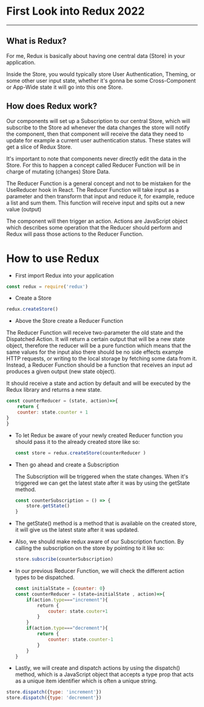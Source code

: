 # First Look into Redux 2022

---

## What is Redux?

For me, Redux is basically about having one central data (Store) in your application.

Inside the Store, you would typically store User Authentication, Theming, or some other user input state,  whether it's gonna be some  Cross-Component or App-Wide state it will go into this one Store.

## How does Redux work?

Our components will set up a Subscription to our central Store, which will subscribe to the Store ad whenever the data changes the store will notify the component, then that component will receive the data they need to update for example a current user authentication status. These states will get a slice of Redux Store.

It's important to note that components never directly edit the data in the Store. For this to happen a concept called Reducer Function will be in charge of mutating (changes) Store Data.

The Reducer Function is a general concept and not to be mistaken for the UseReducer hook in React. The Reducer Function will take input as a parameter and then transform that input and reduce it, for example, reduce a list and sum them. This function will receive input and spits out a new value (output)

The component will then trigger an action. Actions are JavaScript object which describes some operation that the Reducer should perform and Redux will pass those actions to the Reducer Function.

# How to use Redux

- First import Redux into your application

```js
const redux = require('redux')
```

- Create a Store

```js
redux.createStore()
```

- Above the Store create a Reducer Function

The Reducer Function will receive two-parameter the old state and the Dispatched Action. It will return a certain output that will be a new state object, therefore the reducer will be a pure function which means that the same values for the input also there should be no side effects example HTTP requests, or writing to the local storage by fetching some data from it. Instead, a Reducer Function should be a function that receives an input ad produces a given output (new state object). 

It should receive a state and action by default and will be executed by the Redux library and returns a new state.

```js
const counterReducer = (state, action)=>{
    return {
    counter: state.counter + 1
}
}
```

- To let Redux be aware of your newly created Reducer function you should pass it to the already created store like so:
  
  ```js
  const store = redux.createStore(counterReducer )
  ```

- Then go ahead and create a Subscription
  
  The Subscription will be triggered when the state changes. When it's triggered we can get the latest state after it was by using the getState method.
  
  ```js
  const counterSubscription = () => {
      store.getState()
  }
  ```

- The getState() method is a method that is available on the created store, it will give us the latest state after it was updated.

- Also, we should make redux aware of our Subscription function. By calling the subscription on the store by pointing to it like so:
  
  ```js
  store.subscribe(counterSubscription)
  ```

- In our previous Reducer Function, we will check the different action types to be dispatched.
  
  ```js
  const initialState = {counter: 0}
  const counterReducer = (state=initialState , action)=>{
      if(action.type==="increment"){
          return {
              couter: state.couter+1
          }
      }
      if(action.type==="decrement"){
          return {
              counter: state.counter-1
          }
      }
  }
  ```

- Lastly, we will create and dispatch actions by using the dispatch() method, which is a JavaScript object that accepts a type prop that acts as a unique item identifier which is often a unique string.

```js
store.dispatch({type: 'increment'})
store.dispatch({type: 'decrement'})
```
